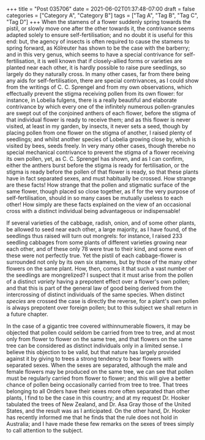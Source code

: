 +++
title = "Post 035706"
date = 2021-06-02T01:37:48-07:00
draft = false
categories = ["Category A", "Category B"]
tags = ["Tag A", "Tag B", "Tag C", "Tag D"]
+++
When the stamens of a flower suddenly spring towards the pistil, or slowly move one after the other towards it, the contrivance seems adapted solely to ensure self-fertilisation; and no doubt it is useful for this end: but, the agency of insects is often required to cause the stamens to spring forward, as Kölreuter has shown to be the case with the barberry; and in this very genus, which seems to have a special contrivance for self-fertilisation, it is well known that if closely-allied forms or varieties are planted near each other, it is hardly possible to raise pure seedlings, so largely do they naturally cross. In many other cases, far from there being any aids for self-fertilisation, there are special contrivances, as I could show from the writings of C. C. Sprengel and from my own observations, which effectually prevent the stigma receiving pollen from its own flower: for instance, in Lobelia fulgens, there is a really beautiful and elaborate contrivance by which every one of the infinitely numerous pollen-granules are swept out of the conjoined anthers of each flower, before the stigma of that individual flower is ready to receive them; and as this flower is never visited, at least in my garden, by insects, it never sets a seed, though by placing pollen from one flower on the stigma of another, I raised plenty of seedlings; and whilst another species of Lobelia growing close by, which is visited by bees, seeds freely. In very many other cases, though therebe no special mechanical contrivance to prevent the stigma of a flower receiving its own pollen, yet, as C. C. Sprengel has shown, and as I can confirm, either the anthers burst before the stigma is ready for fertilisation, or the stigma is ready before the pollen of that flower is ready, so that these plants have in fact separated sexes, and must habitually be crossed. How strange are these facts! How strange that the pollen and stigmatic surface of the same flower, though placed so close together, as if for the very purpose of self-fertilisation, should in so many cases be mutually useless to each other! How simply are these facts explained on the view of an occasional cross with a distinct individual being advantageous or indispensable!

If several varieties of the cabbage, radish, onion, and of some other plants, be allowed to seed near each other, a large majority, as I have found, of the seedlings thus raised will turn out mongrels: for instance, I raised 233 seedling cabbages from some plants of different varieties growing near each other, and of these only 78 were true to their kind, and some even of these were not perfectly true. Yet the pistil of each cabbage-flower is surrounded not only by its own six stamens, but by those of the many other flowers on the same plant. How, then, comes it that such a vast number of the seedlings are mongrelized? I suspect that it must arise from the pollen of a distinct _variety_ having a prepotent effect over a flower's own pollen; and that this is part of the general law of good being derived from the intercrossing of distinct individuals of the same species. When distinct _species_ are crossed the case is directly the reverse, for a plant's own pollen is always prepotent over foreign pollen; but to this subject we shall return in a future chapter.

In the case of a gigantic tree covered withinnumerable flowers, it may be objected that pollen could seldom be carried from tree to tree, and at most only from flower to flower on the same tree, and that flowers on the same tree can be considered as distinct individuals only in a limited sense. I believe this objection to be valid, but that nature has largely provided against it by giving to trees a strong tendency to bear flowers with separated sexes. When the sexes are separated, although the male and female flowers may be produced on the same tree, we can see that pollen must be regularly carried from flower to flower; and this will give a better chance of pollen being occasionally carried from tree to tree. That trees belonging to all Orders have their sexes more often separated than other plants, I find to be the case in this country; and at my request Dr. Hooker tabulated the trees of New Zealand, and Dr. Asa Gray those of the United States, and the result was as I anticipated. On the other hand, Dr. Hooker has recently informed me that he finds that the rule does not hold in Australia; and I have made these few remarks on the sexes of trees simply to call attention to the subject.
